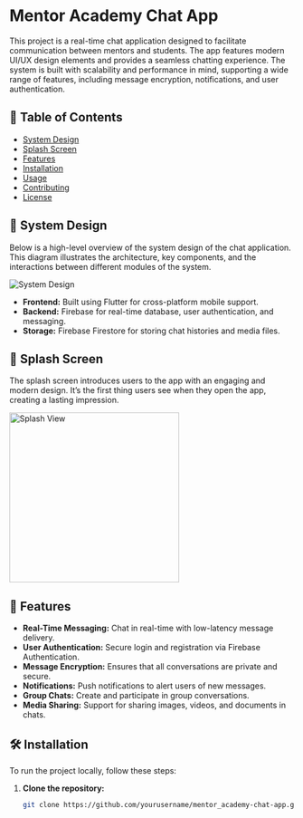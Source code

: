 # Mentor Academy Chat App

This project is a real-time chat application designed to facilitate communication between mentors and students. The app features modern UI/UX design elements and provides a seamless chatting experience. The system is built with scalability and performance in mind, supporting a wide range of features, including message encryption, notifications, and user authentication.

## 📜 Table of Contents
- [System Design](#system-design)
- [Splash Screen](#splash-screen)
- [Features](#features)
- [Installation](#installation)
- [Usage](#usage)
- [Contributing](#contributing)
- [License](#license)

## 🎨 System Design

Below is a high-level overview of the system design of the chat application. This diagram illustrates the architecture, key components, and the interactions between different modules of the system.

![System Design](https://github.com/user-attachments/assets/bf57c179-04f5-4463-8af7-337239b95a58)

- **Frontend:** Built using Flutter for cross-platform mobile support.
- **Backend:** Firebase for real-time database, user authentication, and messaging.
- **Storage:** Firebase Firestore for storing chat histories and media files.

## 🌟 Splash Screen

The splash screen introduces users to the app with an engaging and modern design. It’s the first thing users see when they open the app, creating a lasting impression.

<img src="https://github.com/user-attachments/assets/8f16522f-e636-45e8-b117-fb75ff589cc2" alt="Splash View" width="300"/>



## 🚀 Features

- **Real-Time Messaging:** Chat in real-time with low-latency message delivery.
- **User Authentication:** Secure login and registration via Firebase Authentication.
- **Message Encryption:** Ensures that all conversations are private and secure.
- **Notifications:** Push notifications to alert users of new messages.
- **Group Chats:** Create and participate in group conversations.
- **Media Sharing:** Support for sharing images, videos, and documents in chats.

## 🛠️ Installation

To run the project locally, follow these steps:

1. **Clone the repository:**
   ```bash
   git clone https://github.com/yourusername/mentor_academy-chat-app.git
